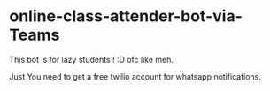 # online-class-attender-bot-via-Teams

This bot is for lazy students ! :D ofc like meh.

Just
You need to get a free twilio account for whatsapp notifications.

